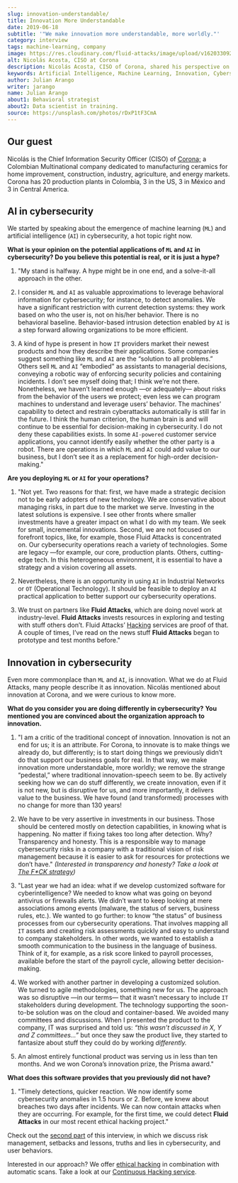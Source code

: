 ```yaml
---
slug: innovation-understandable/
title: Innovation More Understandable
date: 2019-06-18
subtitle: '"We make innovation more understandable, more worldly."'
category: interview
tags: machine-learning, company
image: https://res.cloudinary.com/fluid-attacks/image/upload/v1620330921/blog/innovation-understandable/cover_vfweh5.webp
alt: Nicolás Acosta, CISO at Corona
description: Nicolás Acosta, CISO of Corona, shared his perspective on topics like artificial intelligence, machine learning, innovation, setbacks as CISO, among others.
keywords: Artificial Intelligence, Machine Learning, Innovation, Cybersecurity, Cyberintelligence, Hacking, Ethical Hacking, Pentesting
author: Julian Arango
writer: jarango
name: Julian Arango
about1: Behavioral strategist
about2: Data scientist in training.
source: https://unsplash.com/photos/rDxP1tF3CmA
---
```

<div class="blog-questions">

## Our guest

Nicolás is the Chief Information Security Officer (CISO) of
[Corona;](https://empresa.corona.co/nuestra-compania/quienes-somos) a
Colombian Multinational company dedicated to manufacturing ceramics for
home improvement, construction, industry, agriculture, and energy
markets. Corona has 20 production plants in Colombia, 3 in the US, 3 in
México and 3 in Central America.

## AI in cybersecurity

We started by speaking about the emergence of machine learning (`ML`)
and artificial intelligence (`AI`) in cybersecurity, a hot topic right
now.

**What is your opinion on the potential applications of `ML` and `AI`**
**in cybersecurity? Do you believe this potential is real,** **or it is
just a hype?**

1. "My stand is halfway. A hype might be in one end, and a solve-it-all
    approach in the other.

2. I consider `ML` and `AI` as valuable approximations to leverage
    behavioral information for cybersecurity; for instance, to detect
    anomalies. We have a significant restriction with current detection
    systems: they work based on who the user is, not on his/her
    behavior. There is no behavioral baseline. Behavior-based intrusion
    detection enabled by `AI` is a step forward allowing organizations
    to be more efficient.

3. A kind of hype is present in how `IT` providers market their newest
    products and how they describe their applications. Some companies
    suggest something like `ML` and `AI` are the “solution to all
    problems.” Others sell `ML` and `AI` “embodied” as assistants to
    managerial decisions, conveying a robotic way of enforcing security
    policies and containing incidents. I don’t see myself doing that; I
    think we’re not there. Nonetheless, we haven’t learned enough —or
    adequately— about risks from the behavior of the users we protect;
    even less we can program machines to understand and leverage users’
    behavior. The machines’ capability to detect and restrain
    cyberattacks automatically is still far in the future. I think the
    human criterion, the human brain is and will continue to be
    essential for decision-making in cybersecurity. I do not deny these
    capabilities exists. In some `AI-powered` customer service
    applications, you cannot identify easily whether the other party is
    a robot. There are operations in which `ML` and `AI` could add value
    to our business, but I don’t see it as a replacement for high-order
    decision-making."

**Are you deploying `ML` or `AI` for your operations?**

1. "Not yet. Two reasons for that: first, we have made a strategic
    decision not to be early adopters of new technology. We are
    conservative about managing risks, in part due to the market we
    serve. Investing in the latest solutions is expensive. I see other
    fronts where smaller investments have a greater impact on what I do
    with my team. We seek for small, incremental innovations. Second, we
    are not focused on forefront topics, like, for example, those Fluid Attacks
    is concentrated on. Our cybersecurity operations reach a
    variety of technologies. Some are legacy —for example, our core,
    production plants. Others, cutting-edge tech. In this heterogeneous
    environment, it is essential to have a strategy and a vision
    covering all assets.

2. Nevertheless, there is an opportunity in using `AI` in Industrial
    Networks or `OT` (Operational Technology). It should be feasible to
    deploy an `AI` practical application to better support our
    cybersecurity operations.

3. We trust on partners like **Fluid Attacks**, which are doing novel
    work at industry-level. **Fluid Attacks** invests resources in
    exploring and testing with stuff others don’t. Fluid Attacks’
    [Hacking](../../services/continuous-hacking/) services are proof of
    that. A couple of times, I’ve read on the news stuff **Fluid Attacks**
    began to prototype and test months before."

## Innovation in cybersecurity

Even more commonplace than `ML` and `AI`, is innovation. What we do at
Fluid Attacks, many people describe it as innovation. Nicolás mentioned
about innovation at Corona, and we were curious to know more.

**What do you consider you are doing differently in cybersecurity?**
**You mentioned you are convinced about the organization approach** **to
innovation.**

1. "I am a critic of the traditional concept of innovation. Innovation
    is not an end for us; it is an attribute. For Corona, to innovate is
    to make things we already do, but differently; is to start doing
    things we previously didn’t do that support our business goals for
    real. In that way, we make innovation more understandable, more
    worldly; we remove the strange “pedestal,” where traditional
    innovation-speech seem to be. By actively seeking how we can do
    stuff differently, we create innovation, even if it is not new, but
    is disruptive for us, and more importantly, it delivers value to the
    business. We have found (and transformed) processes with no change
    for more than 130 years\!

2. We have to be very assertive in investments in our business. Those
    should be centered mostly on detection capabilities, in knowing what
    is happening. No matter if fixing takes too long after detection.
    Why? Transparency and honesty. This is a responsible way to manage
    cybersecurity risks in a company with a traditional vision of risk
    management because it is easier to ask for resources for protections
    we don’t have." *(Interested in transparency and honesty? Take a
    look at [The F\*CK strategy](../fck-strategy/))*

3. "Last year we had an idea: what if we develop customized software
    for cyberintelligence? We needed to know what was going on beyond
    antivirus or firewalls alerts. We didn’t want to keep looking at
    mere associations among events (malware, the status of servers,
    business rules, etc.). We wanted to go further: to know “the status”
    of business processes from our cybersecurity operations. That
    involves mapping all `IT` assets and creating risk assessments
    quickly and easy to understand to company stakeholders. In other
    words, we wanted to establish a smooth communication to the business
    in the language of business. Think of it, for example, as a risk
    score linked to payroll processes, available before the start of the
    payroll cycle, allowing better decision-making.

4. We worked with another partner in developing a customized solution.
    We turned to agile methodologies, something new for us. The approach
    was so disruptive —in our terms— that it wasn’t necessary to include
    `IT` stakeholders during development. The technology supporting the
    soon-to-be solution was on the cloud and container-based. We avoided
    many committees and discussions. When I presented the product to the
    company, IT was surprised and told us: *“this wasn’t discussed in X,
    Y and Z committees…”* but once they saw the product live, they
    started to fantasize about stuff they could do by working
    *differently.*

5. An almost entirely functional product was serving us in less than
    ten months. And we won Corona’s innovation prize, the Prisma award."

**What does this software provides that you previously did not have?**

1. "Timely detections, quicker reaction. We now identify some
    cybersecurity anomalies in 1.5 hours or 2. Before, we knew about
    breaches two days after incidents. We can now contain attacks when
    they are occurring. For example, for the first time, we could detect
    **Fluid Attacks** in our most recent ethical hacking project."

Check out the [second part](../sensible-cybersecurity/) of this interview,
in which we discuss risk
management, setbacks and lessons,
truths and lies in cybersecurity,
and user behaviors.

Interested in our approach?
We offer [ethical hacking](../../solutions/ethical-hacking/)
in combination with automatic scans.
Take a look at our [Continuous Hacking service](../../services/continuous-hacking/).

</div>